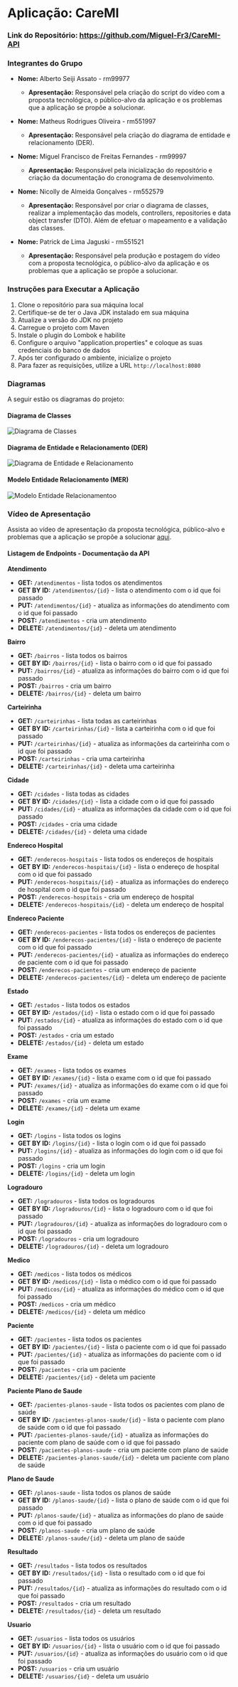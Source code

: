 # Aplicação: CareMI

### Link do Repositório: https://github.com/Miguel-Fr3/CareMI-API

### Integrantes do Grupo
- **Nome:** Alberto Seiji Assato - rm99977
  - **Apresentação:** Responsável pela criação do script do vídeo com a proposta tecnológica, o público-alvo da aplicação e os
problemas que a aplicação se propõe a solucionar.

- **Nome:** Matheus Rodrigues Oliveira - rm551997
  - **Apresentação:** Responsável pela criação do diagrama de entidade e relacionamento (DER).

- **Nome:** Miguel Francisco de Freitas Fernandes - rm99997 
  - **Apresentação:** Responsável pela inicialização do repositório e criação da documentação do cronograma de desenvolvimento.

- **Nome:** Nicolly de Almeida Gonçalves - rm552579
  - **Apresentação:** Responsável por criar o diagrama de classes, realizar a implementação das models, controllers, repositories e data object transfer (DTO). Além de efetuar o mapeamento e a validação das classes.

- **Nome:** Patrick de Lima Jaguski - rm551521
  - **Apresentação:** Responsável pela produção e postagem do vídeo com a proposta tecnológica, o público-alvo da aplicação e os
problemas que a aplicação se propõe a solucionar.


### Instruções para Executar a Aplicação

1. Clone o repositório para sua máquina local
2. Certifique-se de ter o Java JDK instalado em sua máquina
3. Atualize a versão do JDK no projeto
4. Carregue o projeto com Maven
5. Instale o plugin do Lombok e habilite
6. Configure o arquivo "application.properties" e coloque as suas credenciais do banco de dados
7. Após ter configurado o ambiente, inicialize o projeto 
8. Para fazer as requisições, utilize a URL `http://localhost:8080`


### Diagramas

A seguir estão os diagramas do projeto:

#### Diagrama de Classes

![Diagrama de Classes](./documentacao/diagramas/diagrama-de-classes.png)


#### Diagrama de Entidade e Relacionamento (DER)

![Diagrama de Entidade e Relacionamento](./documentacao/diagramas/Logical.png)

#### Modelo Entidade Relacionamento (MER)
![Modelo Entidade Relacionamentoo](./documentacao/diagramas/Relational_1.png)


### Vídeo de Apresentação

Assista ao vídeo de apresentação da proposta tecnológica, público-alvo e problemas que a aplicação se propõe a solucionar [aqui](https://www.youtube.com/watch?v=Inv55aaUWZo).


#### Listagem de Endpoints - Documentação da API
**Atendimento** 
- **GET:** `/atendimentos` - lista todos os atendimentos
- **GET BY ID:** `/atendimentos/{id}` - lista o atendimento com o id que foi passado
- **PUT:** `/atendimentos/{id}` - atualiza as informações do atendimento com o id que foi passado
- **POST:** `/atendimentos` - cria um atendimento
- **DELETE:** `/atendimentos/{id}` - deleta um atendimento

**Bairro**
- **GET:** `/bairros` - lista todos os bairros
- **GET BY ID:** `/bairros/{id}` - lista o bairro com o id que foi passado
- **PUT:** `/bairros/{id}` - atualiza as informações do bairro com o id que foi passado
- **POST:** `/bairros` - cria um bairro
- **DELETE:** `/bairros/{id}` - deleta um bairro

**Carteirinha**
- **GET:** `/carteirinhas` - lista todas as carteirinhas
- **GET BY ID:** `/carteirinhas/{id}` - lista a carteirinha com o id que foi passado
- **PUT:** `/carteirinhas/{id}` - atualiza as informações da carteirinha com o id que foi passado
- **POST:** `/carteirinhas` - cria uma carteirinha
- **DELETE:** `/carteirinhas/{id}` - deleta uma carteirinha

**Cidade**
- **GET:** `/cidades` - lista todas as cidades
- **GET BY ID:** `/cidades/{id}` - lista a cidade com o id que foi passado
- **PUT:** `/cidades/{id}` - atualiza as informações da cidade com o id que foi passado
- **POST:** `/cidades` - cria uma cidade
- **DELETE:** `/cidades/{id}` - deleta uma cidade

**Endereco Hospital**
- **GET:** `/enderecos-hospitais` - lista todos os endereços de hospitais
- **GET BY ID:** `/enderecos-hospitais/{id}` - lista o endereço de hospital com o id que foi passado
- **PUT:** `/enderecos-hospitais/{id}` - atualiza as informações do endereço de hospital com o id que foi passado
- **POST:** `/enderecos-hospitais` - cria um endereço de hospital
- **DELETE:** `/enderecos-hospitais/{id}` - deleta um endereço de hospital

**Endereco Paciente**
- **GET:** `/enderecos-pacientes` - lista todos os endereços de pacientes
- **GET BY ID:** `/enderecos-pacientes/{id}` - lista o endereço de paciente com o id que foi passado
- **PUT:** `/enderecos-pacientes/{id}` - atualiza as informações do endereço de paciente com o id que foi passado
- **POST:** `/enderecos-pacientes` - cria um endereço de paciente
- **DELETE:** `/enderecos-pacientes/{id}` - deleta um endereço de paciente

**Estado**
- **GET:** `/estados` - lista todos os estados
- **GET BY ID:** `/estados/{id}` - lista o estado com o id que foi passado
- **PUT:** `/estados/{id}` - atualiza as informações do estado com o id que foi passado
- **POST:** `/estados` - cria um estado
- **DELETE:** `/estados/{id}` - deleta um estado

**Exame**
- **GET:** `/exames` - lista todos os exames
- **GET BY ID:** `/exames/{id}` - lista o exame com o id que foi passado
- **PUT:** `/exames/{id}` - atualiza as informações do exame com o id que foi passado
- **POST:** `/exames` - cria um exame
- **DELETE:** `/exames/{id}` - deleta um exame

**Login**
- **GET:** `/logins` - lista todos os logins
- **GET BY ID:** `/logins/{id}` - lista o login com o id que foi passado
- **PUT:** `/logins/{id}` - atualiza as informações do login com o id que foi passado
- **POST:** `/logins` - cria um login
- **DELETE:** `/logins/{id}` - deleta um login

**Logradouro**
- **GET:** `/logradouros` - lista todos os logradouros
- **GET BY ID:** `/logradouros/{id}` - lista o logradouro com o id que foi passado
- **PUT:** `/logradouros/{id}` - atualiza as informações do logradouro com o id que foi passado
- **POST:** `/logradouros` - cria um logradouro
- **DELETE:** `/logradouros/{id}` - deleta um logradouro

**Medico**
- **GET:** `/medicos` - lista todos os médicos
- **GET BY ID:** `/medicos/{id}` - lista o médico com o id que foi passado
- **PUT:** `/medicos/{id}` - atualiza as informações do médico com o id que foi passado
- **POST:** `/medicos` - cria um médico
- **DELETE:** `/medicos/{id}` - deleta um médico

**Paciente**
- **GET:** `/pacientes` - lista todos os pacientes
- **GET BY ID:** `/pacientes/{id}` - lista o paciente com o id que foi passado
- **PUT:** `/pacientes/{id}` - atualiza as informações do paciente com o id que foi passado
- **POST:** `/pacientes` - cria um paciente
- **DELETE:** `/pacientes/{id}` - deleta um paciente

**Paciente Plano de Saude**
- **GET:** `/pacientes-planos-saude` - lista todos os pacientes com plano de saúde
- **GET BY ID:** `/pacientes-planos-saude/{id}` - lista o paciente com plano de saúde com o id que foi passado
- **PUT:** `/pacientes-planos-saude/{id}` - atualiza as informações do paciente com plano de saúde com o id que foi passado
- **POST:** `/pacientes-planos-saude` - cria um paciente com plano de saúde
- **DELETE:** `/pacientes-planos-saude/{id}` - deleta um paciente com plano de saúde

**Plano de Saude**
- **GET:** `/planos-saude` - lista todos os planos de saúde
- **GET BY ID:** `/planos-saude/{id}` - lista o plano de saúde com o id que foi passado
- **PUT:** `/planos-saude/{id}` - atualiza as informações do plano de saúde com o id que foi passado
- **POST:** `/planos-saude` - cria um plano de saúde
- **DELETE:** `/planos-saude/{id}` - deleta um plano de saúde

**Resultado**
- **GET:** `/resultados` - lista todos os resultados
- **GET BY ID:** `/resultados/{id}` - lista o resultado com o id que foi passado
- **PUT:** `/resultados/{id}` - atualiza as informações do resultado com o id que foi passado
- **POST:** `/resultados` - cria um resultado
- **DELETE:** `/resultados/{id}` - deleta um resultado

**Usuario**
- **GET:** `/usuarios` - lista todos os usuários
- **GET BY ID:** `/usuarios/{id}` - lista o usuário com o id que foi passado
- **PUT:** `/usuarios/{id}` - atualiza as informações do usuário com o id que foi passado
- **POST:** `/usuarios` - cria um usuário
- **DELETE:** `/usuarios/{id}` - deleta um usuário

